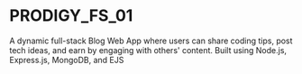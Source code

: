 # PRODIGY_FS_01
A dynamic full-stack Blog Web App where users can share coding tips, post tech ideas, and earn by engaging with others' content. Built using Node.js, Express.js, MongoDB, and EJS
